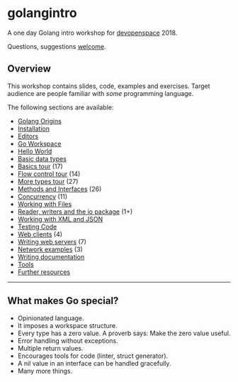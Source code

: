 # golangintro

A one day Golang intro workshop for [devopenspace](https://devopenspace.de/)
2018.

Questions, suggestions [welcome](mailto:martin.czygan@gmail.com).

## Overview

This workshop contains slides, code, examples and exercises. Target audience
are people familiar with *some* programming language.

The following sections are available:

* [Golang Origins](Origins.md)
* [Installation](Installation.md)
* [Editors](Editors.md)
* [Go Workspace](Workspace.md)
* [Hello World](Hello.md)
* [Basic data types](Types.md)
* [Basics tour](Basics.md) (17)
* [Flow control tour](Flowcontrol.md) (14)
* [More types tour](Moretypes.md) (27)
* [Methods and Interfaces](Methods.md) (26)
* [Concurrency](Concurrency.md) (11)
* [Working with Files](Files.md)
* [Reader, writers and the io package](Io.md) (1+)
* [Working with XML and JSON](Xmljson.md)
* [Testing Code](Testing.md)
* [Web clients](Clients.md) (4)
* [Writing web servers](Servers.md) (7)
* [Network examples](Network.md) (3)
* [Writing documentation](Documentation.md)
* [Tools](Tools.md)
* [Further resources](Resources.md)

----

## What makes Go special?

* Opinionated language.
* It imposes a workspace structure.
* Every type has a zero value. A proverb says: Make the zero value useful.
* Error handling without exceptions.
* Multiple return values.
* Encourages tools for code (linter, struct generator).
* A nil value in an interface can be handled gracefully.
* Many more things.
